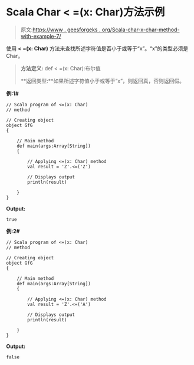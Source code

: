 # Scala Char < =(x: Char)方法示例

> 原文:[https://www . geesforgeks . org/Scala-char-x-char-method-with-example-7/](https://www.geeksforgeeks.org/scala-char-x-char-method-with-example-7/)

使用 **< =(x: Char)** 方法来查找所述字符值是否小于或等于“x”。“x”的类型必须是 Char。

> **方法定义:** def < =(x: Char):布尔值
> 
> **返回类型:**如果所述字符值小于或等于“x”，则返回真，否则返回假。

**例:1#**

```
// Scala program of <=(x: Char)
// method

// Creating object
object GfG
{ 

    // Main method
    def main(args:Array[String])
    {

        // Applying <=(x: Char) method 
        val result = 'Z'.<=('Z')

        // Displays output
        println(result)

    }
} 
```

**Output:**

```
true

```

**例:2#**

```
// Scala program of <=(x: Char)
// method

// Creating object
object GfG
{ 

    // Main method
    def main(args:Array[String])
    {

        // Applying <=(x: Char) method
        val result = 'Z'.<=('A')

        // Displays output
        println(result)

    }
} 
```

**Output:**

```
false

```